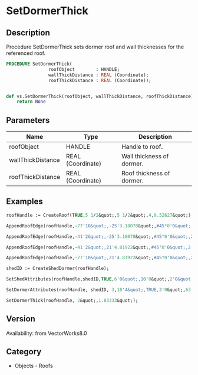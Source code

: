 # SetDormerThick

## Description
Procedure SetDormerThick sets dormer roof and wall thicknesses for the referenced roof. 

```pascal
PROCEDURE SetDormerThick(
				roofObject        : HANDLE;
				wallThickDistance : REAL (Coordinate);
				roofThickDistance : REAL (Coordinate));
```

```python

def vs.SetDormerThick(roofObject, wallThickDistance, roofThickDistance):
    return None
```

## Parameters
|Name|Type|Description|
|---|---|---|
|roofObject|HANDLE|Handle to roof.|
|wallThickDistance|REAL (Coordinate)|Wall thickness of dormer.|
|roofThickDistance|REAL (Coordinate)|Roof thickness of dormer.|

## Examples
```pascal
roofHandle := CreateRoof(TRUE,5 1/2&quot;,5 1/2&quot;,4,9.52627&quot;);

AppendRoofEdge(roofHandle,-77'10&quot;,-25'3.18078&quot;,#45°0'0&quot;,2'0&quot;,10'0&quot;);

AppendRoofEdge(roofHandle,-41'2&quot;,-25'3.18078&quot;,#45°0'0&quot;,2'0&quot;,10'0&quot;);

AppendRoofEdge(roofHandle,-41'2&quot;,21'4.81922&quot;,#45°0'0&quot;,2'0&quot;,10'0&quot;);

AppendRoofEdge(roofHandle,-77'10&quot;,21'4.81922&quot;,#45°0'0&quot;,2'0&quot;,10'0&quot;);

shedID := CreateShedDormer(roofHandle);

SetShedAttributes(roofHandle,shedID,TRUE,6'0&quot;,10'0&quot;,2'0&quot;,#8°0'0&quot;);

SetDormerAttributes(roofHandle, shedID, 3,18'4&quot;,TRUE,3'0&quot;,63,FALSE,3'0&quot;);

SetDormerThick(roofHandle, 2&quot;,1.83333&quot;);


```

## Version
Availability: from VectorWorks8.0
## Category
* Objects - Roofs

